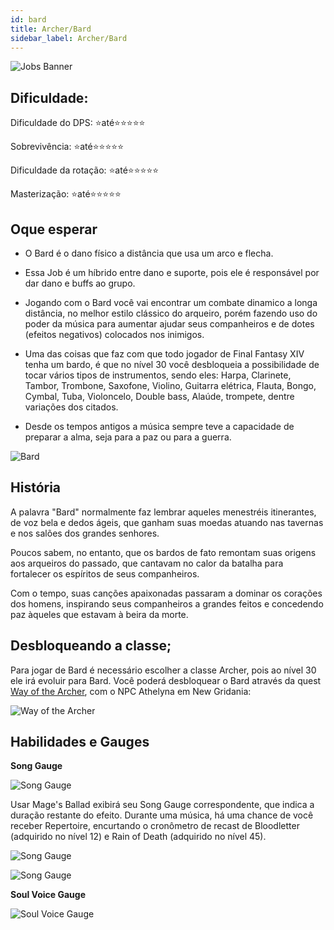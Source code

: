 ```yaml
---
id: bard
title: Archer/Bard
sidebar_label: Archer/Bard
---
```


![Jobs Banner](https://i.imgur.com/dX4UQ0n.png)

## Dificuldade: 
 Dificuldade do DPS: ⭐até⭐⭐⭐⭐⭐ 

 Sobrevivência: ⭐até⭐⭐⭐⭐⭐

 Dificuldade da rotação: ⭐até⭐⭐⭐⭐⭐

 Masterização: ⭐até⭐⭐⭐⭐⭐
## Oque esperar

- O Bard é o dano físico a distância que usa um arco e flecha.

- Essa Job é um híbrido entre dano e suporte, pois ele é responsável por dar dano e buffs ao grupo.

- Jogando com o Bard você vai encontrar um combate dinamico a longa distância, no melhor estilo clássico do arqueiro, porém fazendo uso do poder da música para aumentar ajudar seus companheiros e de dotes (efeitos negativos) colocados nos inimigos.

- Uma das coisas que faz com que todo jogador de Final Fantasy XIV tenha um bardo, é que no nível 30 você desbloqueia a possibilidade de tocar vários tipos de instrumentos, sendo eles: Harpa, Clarinete, Tambor, Trombone, Saxofone, Violino, Guitarra elétrica,  Flauta, Bongo, Cymbal, Tuba, Violoncelo, Double bass, Alaúde, trompete, dentre variações dos citados.  

- Desde os tempos antigos a música sempre teve a capacidade de preparar a alma, seja para a paz ou para a guerra.

![Bard](https://i.imgur.com/3lOGzI2.png)

## História

A palavra "Bard" normalmente faz lembrar aqueles menestréis itinerantes, de voz bela e dedos ágeis, que ganham suas moedas atuando nas tavernas e nos salões dos grandes senhores. 

Poucos sabem, no entanto, que os bardos de fato remontam suas origens aos arqueiros do passado, que cantavam no calor da batalha para fortalecer os espíritos de seus companheiros.

Com o tempo, suas canções apaixonadas passaram a dominar os corações dos homens, inspirando seus companheiros a grandes feitos e concedendo paz àqueles que estavam à beira da morte.

## Desbloqueando a classe;

Para jogar de Bard é necessário escolher a classe Archer, pois ao nível 30 ele irá evoluir para Bard. Você poderá desbloquear o Bard através da quest [Way of the Archer](https://na.finalfantasyxiv.com/lodestone/playguide/db/quest/d12e4f55703/), com o NPC Athelyna em New Gridania:



![Way of the Archer](https://i.imgur.com/abbLSYj.png)




## Habilidades e Gauges

**Song Gauge**

![Song Gauge](https://img.finalfantasyxiv.com/lds/promo/h/C/6UAuuGF_bnfRwSST-dCBUBh2Zw.png)

Usar Mage's Ballad exibirá seu Song Gauge correspondente, que indica a duração restante do efeito.
Durante uma música, há uma chance de você receber Repertoire, encurtando o cronômetro de recast de Bloodletter (adquirido no nível 12) e Rain of Death (adquirido no nível 45).

![Song Gauge](https://img.finalfantasyxiv.com/lds/promo/h/0/QnR7fHYkAr_3AQFpbtW0dwhsJk.png)

![Song Gauge](https://img.finalfantasyxiv.com/lds/promo/h/2/zIhfAHktEHJDMVyF6loNl0p7Kw.png)

**Soul Voice Gauge**

![Soul Voice Gauge](https://img.finalfantasyxiv.com/lds/promo/h/C/6UAuuGF_bnfRwSST-dCBUBh2Zw.png)

